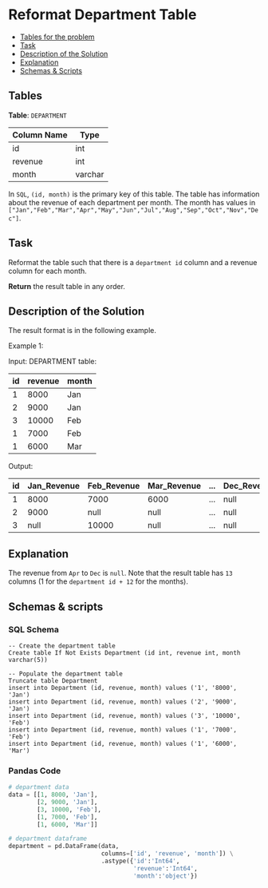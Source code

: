 # Reformat Department Table

- [Tables for the problem](#tables)
- [Task](#task)
- [Description of the Solution](#description-of-the-solution)
- [Explanation](#explanation)
- [Schemas & Scripts](#schemas--scripts)

## Tables 

**Table**: `DEPARTMENT`

| Column Name | Type    |
|-------------|---------|
| id          | int     |
| revenue     | int     |
| month       | varchar |

In `SQL`, `(id, month)` is the primary key of this table.
The table has information about the revenue of each department per month.
The month has values in `["Jan","Feb","Mar","Apr","May","Jun","Jul","Aug","Sep","Oct","Nov","Dec"]`.

## Task

Reformat the table such that there is a `department id` column and a revenue column for each month.

**Return** the result table in any order.

## Description of the Solution ##

The result format is in the following example.

Example 1:

Input: 
DEPARTMENT table:

| id  | revenue | month |
|-----|---------|-------|
| 1   | 8000    | Jan   |
| 2   | 9000    | Jan   |
| 3   | 10000   | Feb   |
| 1   | 7000    | Feb   |
| 1   | 6000    | Mar   |

Output: 

| id  | Jan_Revenue | Feb_Revenue | Mar_Revenue | ... | Dec_Revenue |
|-----|-------------|-------------|-------------|-----|-------------|
| 1   | 8000        | 7000        | 6000        | ... | null        |
| 2   | 9000        | null        | null        | ... | null        |
| 3   | null        | 10000       | null        | ... | null        |

## Explanation ##

The revenue from `Apr` to `Dec` is `null`.
Note that the result table has `13` columns (1 for the `department id + 12` for the months).

## Schemas & scripts

### SQL Schema

```genericsql
-- Create the department table
Create table If Not Exists Department (id int, revenue int, month varchar(5))
    
-- Populate the department table
Truncate table Department
insert into Department (id, revenue, month) values ('1', '8000', 'Jan')
insert into Department (id, revenue, month) values ('2', '9000', 'Jan')
insert into Department (id, revenue, month) values ('3', '10000', 'Feb')
insert into Department (id, revenue, month) values ('1', '7000', 'Feb')
insert into Department (id, revenue, month) values ('1', '6000', 'Mar')
```

### Pandas Code

```python
# department data
data = [[1, 8000, 'Jan'], 
        [2, 9000, 'Jan'], 
        [3, 10000, 'Feb'], 
        [1, 7000, 'Feb'], 
        [1, 6000, 'Mar']]

# department dataframe
department = pd.DataFrame(data, 
                          columns=['id', 'revenue', 'month']) \
                          .astype({'id':'Int64', 
                                   'revenue':'Int64', 
                                   'month':'object'})
```